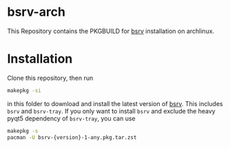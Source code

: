 # bsrv-arch
This Repository contains the PKGBUILD for [bsrv](https://github.com/alx-g/bsrv) installation on archlinux.

# Installation

Clone this repository, then run

```bash
makepkg -si
```

in this folder to download and install the latest version of [bsrv](https://github.com/alx-g/bsrv).
This includes `bsrv` and `bsrv-tray`. If you only want to install `bsrv` and exclude the heavy pyqt5 dependency of `bsrv-tray`, you can use

```bash
makepkg -s
pacman -U bsrv-{version}-1-any.pkg.tar.zst
```
